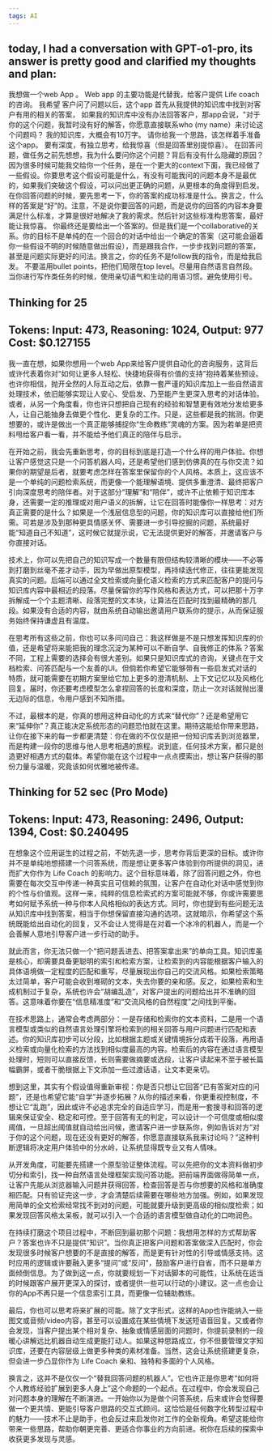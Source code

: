 ```yaml
---
tags: AI
---
```


## today, I had a conversation with GPT-o1-pro, its answer is pretty good and clarified my thoughts and plan:

我想做一个web App 。 Web app 的主要功能是代替我，给客户提供 Life coach 的咨询。 我希望 客户问了问题以后，这个app 首先从我提供的知识库中找到对客户有用的相关的答案， 如果我的知识库中没有办法回答客户，那app会说，"对于你的这个问题，我暂时没有好的解答，你愿意直接联系who (my name）来讨论这个问题吗？
我的知识库，大概会有10万字。
请你给我一个思路，该怎样着手准备这个app。
要有深度，有独立思考，给我惊喜（但是回答里别提惊喜）。
在回答问题，做任务之前先想想，我为什么要问你这个问题？背后有没有什么隐藏的原因？因为很多时候可能我交给你一个任务，是在一个更大的context下面，我已经做了一些假设。你要思考这个假设可能是什么，有没有可能我问的问题本身不是最优的，如果我们突破这个假设，可以问出更正确的问题，从更根本的角度得到启发。
在你回答问题的时候，要先思考一下，你的答案的成功标准是什么。换言之，什么样的答案是“好”的。注意，不是说你要回答的问题，而是说你的回答的内容本身要满足什么标准，才算是很好地解决了我的需求。然后针对这些标准构思答案，最好能让我惊喜。
你最终还是要给出一个答案的。但是我们是一个collaborative的关系。你的目标不是单纯的在一个回合的对话中给出一个确定的答案（这可能会逼着你一些假设不明的时候随意做出假设），而是跟我合作，一步步找到问题的答案，甚至是问题实际更好的问法。换言之，你的任务不是follow我的指令，而是给我启发。
不要滥用bullet points，把他们局限在top level。尽量用自然语言自然段。
当你进行写作类任务的时候，使用亲切语气和生动的用语习惯。避免使用引号。



## Thinking for 25 
## Tokens: Input: 473, Reasoning: 1024, Output: 977 Cost: $0.127155


我一直在想，如果你想用一个web App来给客户提供自动化的咨询服务，这背后或许代表着你对“如何让更多人轻松、快捷地获得有价值的支持”抱持着某些预设。也许你相信，抛开全然的人际互动之后，依靠一套严谨的知识库加上一些自然语言处理技术，依旧能够实现让人安心、受启发、乃至能产生更深入思考的对话体验。或者，从另一个角度看，你也许只想把自己现有的经验和智慧更有效地分发给更多人，让自己能抽身去做更个性化、更复杂的工作。只是，这些都是我的揣测。你更想要的，或许是做出一个真正能够捕捉你“生命教练”灵魂的方案。因为若单是把资料甩给客户看一看，并不能给予他们真正的陪伴与启示。

在开始之前，我会先重新思考，你的目标到底是打造一个什么样的用户体验。你想让客户感觉这只是一个问答机器人吗，还是希望他们感到仿佛真的在与你交流？如果你的期望是后者，就要考虑怎样在答案里保留你的个人风格。本质上，这应该不是一个单纯的问题检索系统，而更像一个能理解语境、提供多重澄清、最终把客户引向深度思考的陪伴者。对于这部分“理解”和“陪伴”，或许不止依赖于知识库本身，还需要一定的推理或对用户语义的拆解，让它在回答时能像你一样思考：对方真正需要的是什么？如果是一个浅层信息型的问题，你的知识库可以直接给他们所需。可若是涉及到那种更具情感关怀、需要进一步引导挖掘的问题，系统最好能“知道自己不知道”，这时候它就提示说，它无法提供更好的解答，并邀请客户与你直接对话。

技术上，你可以先把自己的知识写成一个数量有限但结构较清晰的模块——不必等到打磨到丝毫不差才动手，因为早做出原型模型，再持续迭代修正，往往更能发现真实的问题。后端可以通过全文检索或向量化语义检索的方式来匹配客户的提问与知识库内容中最相近的段落。尽量保留你的写作风格和表达方式，可以把那十万字拆解成一个个主题清晰、段落完整的文本块，让算法在匹配时找到最精确的那几段。如果没有合适的内容，就由系统自动输出邀请用户联系你的提示，从而保证服务始终保持谦虚且有温度。

在思考所有这些之前，你也可以多问问自己：我这样做是不是只想发挥知识库的价值，还是希望将来能把我的理念沉淀为某种可以不断自学、自我修正的体系？答案不同，工程上需要的选择会有很大差别。如果只是知识库式的咨询，关键点在于文档检索、问答匹配与一个友善的UI。但倘若你希望它能够带有一些启发式对话的特质，就可能需要在初期方案里给它加上更多的澄清机制、上下文记忆以及风格化回复。届时，你还要考虑模型怎么拿捏回答的长度和深度，防止一次对话就抛出漫无边际的信息，令用户感到不知所措。

不过，最根本的是，你真的想用这种自动化的方式来“替代你”？还是希望用它来“延伸你”？真正能决定系统形态的问题恐怕就在这里。期待这能给你带来思路，让你在接下来的每一步都更清楚：你在做的不仅仅是把一份知识库丢到浏览器里，而是构建一段你的思维与他人思考相遇的旅程。说到底，任何技术方案，都只是创造更好相遇方式的载体。希望你能在这个过程中一点点摸索出，想让客户获得的那份力量与温暖，究竟该如何优雅地被传递。

## Thinking for 52 sec (Pro Mode)
## Tokens: Input: 473, Reasoning: 2496, Output: 1394, Cost: $0.240495


在想象这个应用诞生的过程之前，不妨先退一步，思考你背后更深的目标。或许你并不是单纯地想搭建一个问答系统，而是想让更多客户体验到你所提供的洞见，进而扩大你作为 Life Coach 的影响力。这个目标意味着，除了回答问题之外，你也需要在每次交互中传递一种真实且可信赖的氛围，让客户在自动化对话中感觉到你的个性与价值观。这样一来，纯粹的信息检索式的方案可能就不够，你或许需要思考如何赋予系统一种与你本人风格相似的表达方式。同时，你也提到有些问题无法从知识库中找到答案，相当于你想保留直接沟通的选项。这就暗示，你希望这个系统既能给出自动化的回复，又不会让人觉得是在对着一个冰冷的机器人，而是一个会善解人意地引导客户进一步行动的助手。

就此而言，你无法只做一个“把问题丢进去、把答案拿出来”的单向工具。知识库虽是核心，却需要具备更聪明的索引和检索方案，让检索到的内容能根据客户输入的具体语境做一定程度的匹配和重写，尽量展现出你自己的交流风格。如果检索策略太过简单，客户可能会收到堆砌的文本，失去你要的亲和感。反之，如果检索和生成机制过于复杂，系统也许会“胡编乱造”，对客户提出的问题给出并不准确的回答。这意味着你要在“信息精准度”和“交流风格的自然程度”之间找到平衡。

在技术思路上，通常会考虑两部分：一是存储和检索你的文本资料，二是用一个语言模型或类似的自然语言处理引擎将检索到的相关回答与用户问题进行匹配和表述。你的知识库初步可以分段，比如根据主题或关键情境拆分成若干段落，再用语义检索或向量化检索的方法找到相似度最高的内容。检索后的内容在通过语言模型处理时，短则可以直接反馈，长则需要做摘要或选段，让客户读起来不至于被长篇幅霸屏，或者干脆根据上下文添加一些过渡话语，让文本更亲切。

想到这里，其实有个假设值得重新审视：你是否只想让它回答“已有答案对应的问题”，还是也希望它能“自学”并逐步拓展？从你的描述来看，你更重视控制度，不想让它“乱跑”，因此或许不必追求完全的自适应学习，而是用一套搜寻和回答的逻辑来保证安全、稳定和可控。至于回答有无的判定，可以设计一个可信度或相似度阈值，一旦超出阈值就自动给出问候，邀请客户进一步联系你，例如告诉对方“对于你的这个问题，现在还没有更好的解答，你愿意直接联系我来讨论吗？”这种判断逻辑将决定用户体验中的分水岭，让系统显得既专业又有人情味。

从开发角度，可能要先搭建一个原型验证整体流程。可以先把你的文本资料做初步切分和索引，找一种自然语言处理框架实现问答功能。把前端界面做得简单一点，让客户先能从浏览器输入问题并获得回答，检查回答是否与你想要的风格和准确度相匹配。只有验证完这一步，才会清楚后续需要在哪些地方加强。例如，如果发现用简单的全文检索经常找不到对的问题，可能就要升级到更高级的相似度检索；如果发现回答风格太呆板，就可以引入一个合适的语言模型做自动化的口吻润色。

在持续打磨这个项目过程中，不断回到最初那个问题：我想用怎样的方式帮助客户？答案也许不只是提供“知识”。当你真正把客户问题和答案做深入匹配时，你会发现很多时候客户想要的不是直接的解答，而是更有针对性的引导或情感支持。这时应用的逻辑或许要融入更多“提问”或“反问”，鼓励客户进行自省，而不只是单方面倾倒信息。为了做到这一点，你就要规划一下对话脚本的可能性，让系统在适当的时候跟客户展开更深入的探讨，或者提供一些可以行动的小建议。这一点也会让你的App不再只是一个信息索引工具，而更像一位辅助教练。

最后，你也可以思考将来扩展的可能。除了文字形式，这样的App也许能纳入一些图文或音频/video内容，甚至可以设置成在某些情境下发送短语音回复。又或者你会发现，当客户提出某个相对复杂、抽象或情感层面的问题时，你提前录制的一段暖心讲解远比机器自动生成更能打动人。如果这种思路成立，你不但要管理文字知识库，还要在内容层级上做更多种类的素材准备。当然，这会让系统搭建更复杂，但会进一步凸显你作为 Life Coach 亲和、独特和多面的个人风格。

换言之，这并不是仅仅一个“替我回答问题的机器人”。它也许正是你思考“如何将个人教练经验扩展到更多人身上”这个命题的一个起点。在过程中，你会发现自己对问题本身的理解在不断演进。一开始你以为是做个问答系统，后来或许会觉得要做一个更共情、更能引导客户思路的交互式顾问。这恰恰是任何数字化转型过程中的魅力——技术不止是助手，也会反过来启发你对工作的全新视角。希望这能给你带来一些思路，帮助你朝更完善、更适合你事业的方向前进。祝你在后续的探索中收获更多发现与灵感。
